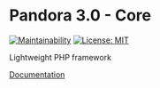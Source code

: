 # Pandora 3.0 - Core

[![Maintainability](https://api.codeclimate.com/v1/badges/e15962c47999068a9183/maintainability)](https://codeclimate.com/github/PandoraTeam/pandora3-Core)
[![License: MIT](https://img.shields.io/badge/License-MIT-steelblue.svg)](https://opensource.org/licenses/MIT)

Lightweight PHP framework

[Documentation](https://nescafe62.github.io/pandora3 "Pandora 3 documentation")
